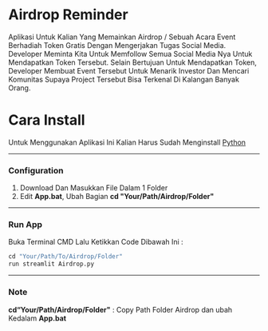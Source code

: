 # Airdrop Reminder
Aplikasi Untuk Kalian Yang Memainkan Airdrop / Sebuah Acara Event Berhadiah Token Gratis Dengan Mengerjakan Tugas Social Media. Developer Meminta Kita Untuk Memfollow Semua Social Media Nya Untuk Mendapatkan Token Tersebut. Selain Bertujuan Untuk Mendapatkan Token,   Developer Membuat Event Tersebut Untuk Menarik Investor Dan Mencari Komunitas Supaya Project Tersebut Bisa Terkenal Di Kalangan Banyak Orang.

# Cara Install
Untuk Menggunakan Aplikasi Ini Kalian Harus Sudah Menginstall [Python](Https://Www.Python.Org/ "Python")

------------


### Configuration
1. Download Dan Masukkan File Dalam 1 Folder
2. Edit **App.bat**, Ubah Bagian **cd "Your/Path/Airdrop/Folder"**
------------
### Run App
Buka Terminal CMD Lalu Ketikkan Code Dibawah Ini :
```Python
cd "Your/Path/To/Airdrop/Folder"
run streamlit Airdrop.py
```

------------



### Note

**cd“Your/Path/Airdrop/Folder"** : Copy Path Folder Airdrop dan ubah Kedalam **App.bat**
